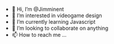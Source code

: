 - 👋 Hi, I’m @Jimminent
- 👀 I’m interested in videogame design
- 🌱 I’m currently learning Javascript
- 💞️ I’m looking to collaborate on anything
- 📫 How to reach me ...

<!---
Jimminent/Jimminent is a ✨ special ✨ repository because its `README.md` (this file) appears on your GitHub profile.
You can click the Preview link to take a look at your changes.
--->
